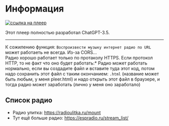 # Информация

[![ссылка на плеер](https://img.shields.io/badge/ссылка-на%20плеер-brightgreen)](https://chtko.github.io/pleer.github.io/)


Этот плеер полностью разработал ChatGPT-3.5.  

---  
К сожилению функция: `Воспроизвести музыку интернет радио по URL` может работаеть не всегда. Из-за CORS...    
Радио хорошо работает только по протаколу HTTPS. Если протокол HTTP, то не факт что оно будет работать:*
Радио может работать нормально, если вы создадите файл и вставите туда этот код, потом надо сохранить этот файл с таким окончанием: `.html` (название может быть любым, у меня pleer.html) и надо открыть этот файл в браузере, и тогда радио может заработать (лично у меня оно заработало)

## Список радио
- Радио улитка: https://radioulitka.ru/mount
- Тут ещё больше радио: https://espradio.ru/stream_list/
